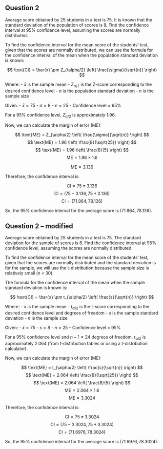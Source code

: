 ## Question 2

Average score obtained by 25 students in a test is 75. It is known that
the standard deviation of the population of scores is 8. Find the
confidence interval at 95% confidence level, assuming the scores are
normally distributed.

To find the confidence interval for the mean score of the students’
test, given that the scores are normally distributed, we can use the
formula for the confidence interval of the mean when the population
standard deviation is known:

$$ \text{CI} = \bar{x} \pm Z_{\alpha/2} \left( \frac{\sigma}{\sqrt{n}} \right) $$

Where: - $\bar{x}$ is the sample mean - $Z_{\alpha/2}$ is the Z-score
corresponding to the desired confidence level - $\sigma$ is the
population standard deviation - $n$ is the sample size

Given: - $\bar{x} = 75$ - $\sigma = 8$ - $n = 25$ - Confidence level =
95%

For a 95% confidence level, $Z_{\alpha/2}$ is approximately 1.96.

Now, we can calculate the margin of error (ME):

$$ \text{ME} = Z_{\alpha/2} \left( \frac{\sigma}{\sqrt{n}} \right) $$
$$ \text{ME} = 1.96 \left( \frac{8}{\sqrt{25}} \right) $$
$$ \text{ME} = 1.96 \left( \frac{8}{5} \right) $$
$$ \text{ME} = 1.96 \times 1.6 $$

$$ \text{ME} = 3.136 $$

Therefore, the confidence interval is:

$$ \text{CI} = 75 \pm 3.136 $$
$$ \text{CI} = (75 - 3.136, 75 + 3.136) $$
$$ \text{CI} = (71.864, 78.136) $$

So, the 95% confidence interval for the average score is
$(71.864, 78.136)$.

## Question 2 – modified

Average score obtained by 25 students in a test is 75. The standard
deviation for the sample of scores is 8. Find the confidence interval at
95% confidence level, assuming the scores are normally distributed.

To find the confidence interval for the mean score of the students’
test, given that the scores are normally distributed and the standard
deviation is for the sample, we will use the t-distribution because the
sample size is relatively small (n \< 30).

The formula for the confidence interval of the mean when the sample
standard deviation is known is:

$$ \text{CI} = \bar{x} \pm t_{\alpha/2} \left( \frac{s}{\sqrt{n}} \right) $$

Where: - $\bar{x}$ is the sample mean - $t_{\alpha/2}$ is the t-score
corresponding to the desired confidence level and degrees of freedom -
$s$ is the sample standard deviation - $n$ is the sample size

Given: - $\bar{x} = 75$ - $s = 8$ - $n = 25$ - Confidence level = 95%

For a 95% confidence level and $n - 1 = 24$ degrees of freedom,
$t_{\alpha/2}$ is approximately 2.064 (from t-distribution tables or
using a t-distribution calculator).

Now, we can calculate the margin of error (ME):

$$ \text{ME} = t_{\alpha/2} \left( \frac{s}{\sqrt{n}} \right) $$
$$ \text{ME} = 2.064 \left( \frac{8}{\sqrt{25}} \right) $$
$$ \text{ME} = 2.064 \left( \frac{8}{5} \right) $$
$$ \text{ME} = 2.064 \times 1.6 $$ $$ \text{ME} = 3.3024 $$

Therefore, the confidence interval is:

$$ \text{CI} = 75 \pm 3.3024 $$
$$ \text{CI} = (75 - 3.3024, 75 + 3.3024) $$
$$ \text{CI} = (71.6976, 78.3024) $$

So, the 95% confidence interval for the average score is
$(71.6976, 78.3024)$.
